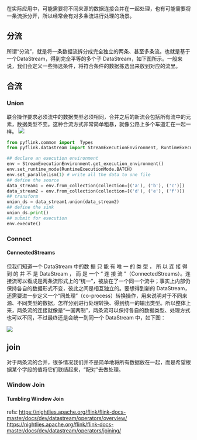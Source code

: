 
在实际应用中，可能需要将不同来源的数据连接合并在一起处理，也有可能需要将一条流拆分开，所以经常会有对多条流进行处理的场景。


## 分流
所谓“分流”，就是将一条数据流拆分成完全独立的两条、甚至多条流。也就是基于一个DataStream，得到完全平等的多个子 DataStream，如下图所示。一般来说，我们会定义一些筛选条件，将符合条件的数据拣选出来放到对应的流里。 


## 合流

### Union
联合操作要求必须流中的数据类型必须相同，合并之后的新流会包括所有流中的元素，数据类型不变。这种合流方式非常简单粗暴，就像公路上多个车道汇在一起一样。
![](./pyflink_stream_join/2.png)

```python
from pyflink.common import  Types
from pyflink.datastream import StreamExecutionEnvironment, RuntimeExecutionMode

## declare an execution environment
env = StreamExecutionEnvironment.get_execution_environment()
env.set_runtime_mode(RuntimeExecutionMode.BATCH)
env.set_parallelism(1) # write all the data to one file
## define the source
data_stream1 = env.from_collection(collection=[('a'), ('b'), ('c')])
data_stream2 = env.from_collection(collection=[('d'), ('e'), ('f')])
## transform
union_ds = data_stream1.union(data_stream2)
## define the sink
union_ds.print()
## submit for execution
env.execute()
```


### Connect

#### ConnectedStreams
但我们知道一个 DataStream 中的数 据 只 能 有 唯 一 的 类 型 ， 所 以 连 接 得 到 的 并 不 是 DataStream ， 而 是 一个 “ 连 接 流 ”（ConnectedStreams）。连接流可以看成是两条流形式上的“统一”，被放在了一个同一个流中；事实上内部仍保持各自的数据形式不变，彼此之间是相互独立的。要想得到新的 DataStream，还需要进一步定义一个“同处理”（co-process）转换操作，用来说明对于不同来源、不同类型的数据，怎样分别进行处理转换、得到统一的输出类型。所以整体上来，两条流的连接就像是“一国两制”，两条流可以保持各自的数据类型、处理方式也可以不同，不过最终还是会统一到同一个 DataStream 中，如下图：

![](./pyflink_stream_join/3.png)




## join

对于两条流的合并，很多情况我们并不是简单地将所有数据放在一起，而是希望根据某个字段的值将它们联结起来，“配对”去做处理。

### Window Join

#### Tumbling Window Join




refs:
https://nightlies.apache.org/flink/flink-docs-master/docs/dev/datastream/operators/overview/
https://nightlies.apache.org/flink/flink-docs-master/docs/dev/datastream/operators/joining/